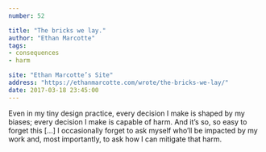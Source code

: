 ```yaml
---
number: 52

title: "The bricks we lay."
author: "Ethan Marcotte"
tags:
- consequences
- harm

site: "Ethan Marcotte’s Site"
address: "https://ethanmarcotte.com/wrote/the-bricks-we-lay/"
date: 2017-03-18 23:45:00
---
```


Even in my tiny design practice, every decision I make is shaped by my biases; every decision I make is capable of harm. And it’s so, so easy to forget this […] I occasionally forget to ask myself who’ll be impacted by my work and, most importantly, to ask how I can mitigate that harm.

